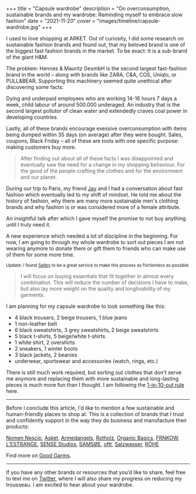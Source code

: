 +++
title = "Capsule wardrobe"
description = "On overconsumption, sustainable brands and my wardrobe: Reminding myself to embrace slow fashion"
date = "2021-11-20"
cover = "images/timeline/capsule-wardrobe.jpg"
+++

I used to love shopping at ARKET. Out of curiosity, I did some research on sustainable fashion brands and found out, that my beloved brand is one of the biggest fast fashion brands in the market. To be exact: It is a sub-brand of the giant H&M.

The problem: Hennes & Mauritz GesmbH is the second largest fast-fashion brand in the world – along with brands like ZARA, C&A, COS, Uniqlo, or PULL&BEAR. Supporting this machinery seemed quite unethical after discovering some facts:

Dying and underpaid employees who are working 14-16 hours 7 days a week, child labour of around 500.000 underaged. An industry that is the second largest pollutor of clean water and extendedly craves coal power in developing countries.

Lastly, all of these brands encourage exessive overconsumption with items being dumped within 35 days (on average) after they were bought. Sales, coupons, Black Friday – all of these are tools with one specific purpose: making customers buy more.

> After finding out about all of these facts I was disappointed and eventually saw the need for a change in my shopping behaviour. For the good of the people crafting the clothes and for the environment and our planet.

During our trip to Paris, my friend [Jay](https://twitter.com/_jayflores28) and I had a conversation about fast fashion which eventually led to my shift of mindset. He told me about the history of fashion, why there are many more sustainable men's clothing brands and why fashion is or was considered more of a female attribute.

An insightful talk after which I gave myself the promise to not buy anything until I truly need it.

A new experience which needed a lot of discipline in the beginning. For now, I am going to through my whole wardrobe to sort out pieces I am not wearing anymore to donate them or gift them to friends who can make use of them for some more time.

<small>Update: I found <a href="https://sellpy.de" target="_blank">Sellpy</a> to be a great service to make this process as frictionless as possible</small>

> I will focus on buying essentials that fit together in almost every combination. This will reduce the number of decisions I have to make, but also lay more weight on the quality and longlivability of my garments. 

I am planning for my capsule wardrobe to look something like this:

- 4 black trousers, 2 beige trousers, 1 blue jeans
- 1 non-leather belt
- 6 black sweatshirts, 3 grey sweatshirts, 2 beige sweatshirts
- 5 black t-shirts, 5 beige/white t-shirts
- 1 white shirt, 2 overshirts
- 2 sneakers, 1 winter boots
- 3 black jackets, 2 beanies
- underwear, sportswear and accessories (watch, rings, etc.)

There is still much work required, but sorting out clothes that don't serve me anymore and replacing them with more sustainable and long-lasting pieces is much more fun than I thought. I am following the [1-in-10-out rule](https://www.theminimalists.com/in/) here.

---

Before I conclude this article, I'd like to mention a few sustainable and human-friendly places to shop at. This is a collection of brands that I trust and confidently support in the way they do business and manufacture their products:

[Nomen Nescio](https://nomennescio.fi), [Asket](https://asket.com), [Armedangels](https://armedangels.com), [Rotholz](https://rotholz-store.com), [Organic Basics](https://lowimpact.organicbasics.com), [FRNKOW](https://frnkow.com), [L’ESTRANGE](https://eu.lestrangelondon.com), [SENSE Studios](https://sensestudiosofficial.com), [SAMSØE](https://samsoe.com), [oftt](https://oftt.world), [Salzwasser](https://salzwasser.eu), [RÓHE](https://roheframes.com)

Find more on <a href="https://goodgarms.com/" target="_blank">Good Garms</a>.

---

If you have any other brands or resources that you’d like to share, feel free to text me on [Twitter](https://twitter.com/linusrogge), where I will also share my progress on reducing my trousseau. I am excited to hear about your wardrobe.